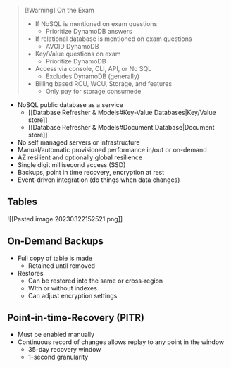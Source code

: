 >[!Warning] On the Exam
> - If NoSQL is mentioned on exam questions
> 	- Prioritize DynamoDB answers
> - If relational database is mentioned on exam questions
> 	- AVOID DynamoDB
> - Key/Value questions on exam
> 	- Prioritize DynamoDB
> - Access via console, CLI, API, or No SQL
> 	- Excludes DynamoDB (generally)
> - Billing based RCU, WCU, Storage, and features
> 	- Only pay for storage consumede

- NoSQL public database as a service
	- [[Database Refresher & Models#Key-Value Databases|Key/Value store]]
	- [[Database Refresher & Models#Document Database|Document store]]
- No self managed servers or infrastructure
- Manual/automatic provisioned performance in/out or on-demand
- AZ resilient and optionally global resilience
- Single digit millisecond access (SSD)
- Backups, point in time recovery, encryption at rest
- Event-driven integration (do things when data changes)

## Tables

![[Pasted image 20230322152521.png]]

## On-Demand Backups

- Full copy of table is made
	- Retained until removed
- Restores
	- Can be restored into the same or cross-region
	- WIth or without indexes
	- Can adjust encryption settings

## Point-in-time-Recovery (PITR)

- Must be enabled manually
- Continuous record of changes allows replay to any point in the window
	- 35-day recovery window
	- 1-second granularity

